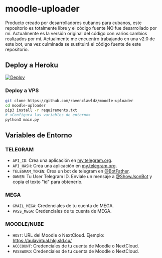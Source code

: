 # moodle-uploader

Producto creado por desarrolladores cubanos para cubanos, este repositorio es totalmente libre y el código fuente NO fue desarrollado por mí.
Actualmente es la versión original del código con varios cambios realizados por mí. Actualmente me encuentro trabajando en una v2.0 de este bot, una vez culminada se sustituirá el código fuente de este repositorio.

## Deploy a Heroku
[![Deploy](https://www.herokucdn.com/deploy/button.svg)](https://heroku.com/deploy?template=https://github.com/Nanatsu2370/ssss)

### Deploy a VPS

```sh
git clone https://github.com/ravenclawldz/moodle-uploader
cd moodle-uploader
pip3 install -r requirements.txt
# <Configura las variables de entorno>
python3 main.py
```

## Variables de Entorno
### TELEGRAM
- `API_ID`: Crea una aplicación en [my.telegram.org](https://my.telegram.org).
- `API_HASH`: Crea una aplicación en [my.telegram.org](https://my.telegram.org).
- `TELEGRAM_TOKEN`: Crea un bot de telegram en [@BotFather](https://t.me/BotFather).
- `OWNER`: Tu User Telegram ID. Enviale un mensaje a [@ShowJsonBot](https://t.me/ShowJsonBot) y copia el texto "id" para obtenerlo.
### MEGA
- `GMAIL_MEGA`: Credenciales de tu cuenta de MEGA.
- `PASS_MEGA`: Credenciales de tu cuenta de MEGA.
### MOODLE/NUBE
- `HOST`: URL del Moodle o NextCloud. Ejemplo: https://aulavirtual.hlg.sld.cu/
- `ACCCOUNT`: Credenciales de tu cuenta de Moodle o NextCloud.
- `PASSWORD`: Credenciales de tu cuenta de Moodle o NextCloud.
